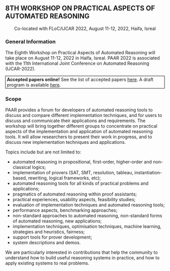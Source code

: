 ## 8TH WORKSHOP ON PRACTICAL ASPECTS OF AUTOMATED REASONING
<p style="text-align: center;">Co-located with FLoC/IJCAR 2022, August 11-12, 2022, Haifa, Isreal</p>

### General Information
The Eighth Workshop on Practical Aspects of Automated Reasoning will take place on August 11-12, 2022
in Haifa, Isreal. PAAR 2022 is associated with the 11th International Joint Conference on Automated Reasoning (IJCAR-2022).

<p style="border:1px solid black;padding: 2px 4px"><span style="font-weight: bold">Accepted papers online!</span> See the list
of accepted papers <a href="{{ "accepted.html" }}">here</a>. A draft program is available <a href="{{ "program.html" }}">here</a>.</p>


### Scope
PAAR provides a forum for developers of automated reasoning tools to discuss and compare different
implementation techniques, and for users to discuss and communicate their applications
and requirements. The workshop will bring together different groups to concentrate on practical
aspects of the implementation and application of automated reasoning tools. It will allow
researchers to present their work in progress, and to discuss new implementation techniques and
applications.

Topics include but are not limited to:

* automated reasoning in propositional, first-order, higher-order and non-classical logics;
* implementation of provers (SAT, SMT, resolution, tableau, instantiation-based, rewriting, logical frameworks, etc);
* automated reasoning tools for all kinds of practical problems and applications;
* pragmatics of automated reasoning within proof assistants;
* practical experiences, usability aspects, feasibility studies;
* evaluation of implementation techniques and automated reasoning tools;
* performance aspects, benchmarking approaches;
* non-standard approaches to automated reasoning, non-standard forms of automated reasoning, new applications;
* implementation techniques, optimisation techniques, machine learning, strategies and heuristics, fairness;
* support tools for prover development;
* system descriptions and demos.

We are particularly interested in contributions that help the community to understand how to build
useful reasoning systems in practice, and how to apply existing systems to real problems.


